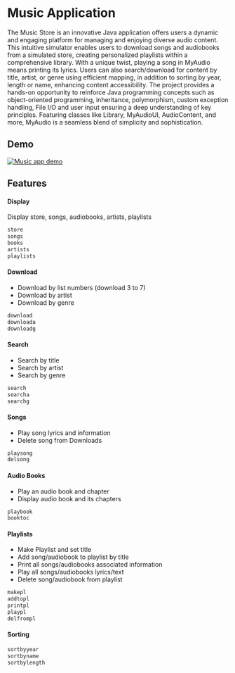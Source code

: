 
# Music Application

The Music Store is an innovative Java application offers users a dynamic and engaging platform for managing and enjoying diverse audio content. This intuitive simulator enables users to download songs and audiobooks from a simulated store, creating personalized playlists within a comprehensive library. With a unique twist, playing a song in MyAudio means printing its lyrics. Users can also search/download for content by title, artist, or genre using efficient mapping, in addition to sorting by year, length or name, enhancing content accessibility. The project provides a hands-on opportunity to reinforce Java programming concepts such as  object-oriented programming, inheritance, polymorphism, custom exception handling, File I/O and user input ensuring a deep understanding of key principles. Featuring classes like Library, MyAudioUI, AudioContent, and more, MyAudio is a seamless blend of simplicity and sophistication.

## Demo

[![Music app demo](https://img.youtube.com/vi/MKKNXEEnRPc/sddefault.jpg)](https://youtu.be/MKKNXEEnRPc)

## Features

#### Display

Display store, songs, audiobooks, artists, playlists

```bash
store
songs
books
artists
playlists
```

#### Download

- Download by list numbers (download 3 to 7)
- Download by artist
- Download by genre

```bash
download
downloada
downloadg
```

#### Search

- Search by title
- Search by artist
- Search by genre

```bash
search
searcha
searchg
```

#### Songs
- Play song lyrics and information
- Delete song from Downloads

```bash
playsong
delsong
```
#### Audio Books
- Play an audio book and chapter
- Display audio book and its chapters
```bash
playbook
booktoc
```

#### Playlists
- Make Playlist and set title
- Add song/audiobook to playlist by title
- Print all songs/audiobooks associated information
- Play all songs/audiobooks lyrics/text
- Delete song/audiobook from playlist
```bash
makepl 
addtopl 
printpl 
playpl 
delfrompl
```

#### Sorting
```bash
sortbyyear 
sortbyname 
sortbylength
```
